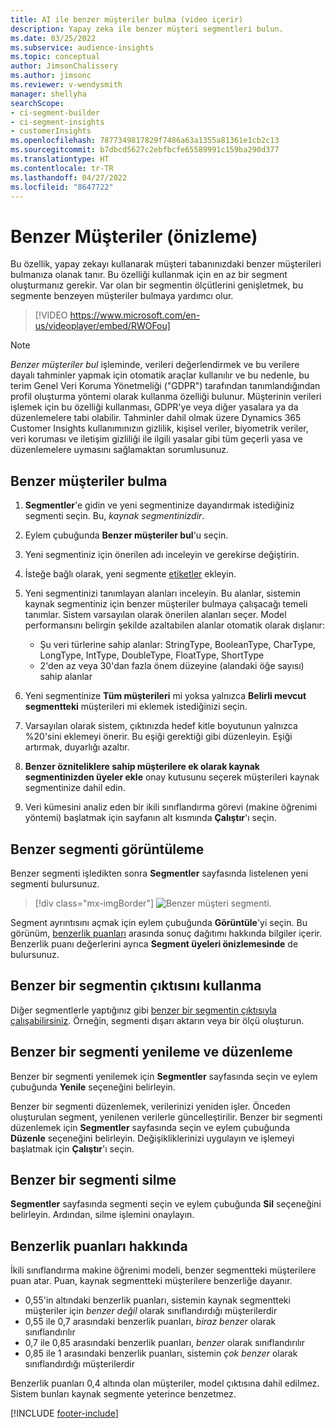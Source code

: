 ```yaml
---
title: AI ile benzer müşteriler bulma (video içerir)
description: Yapay zeka ile benzer müşteri segmentleri bulun.
ms.date: 03/25/2022
ms.subservice: audience-insights
ms.topic: conceptual
author: JimsonChalissery
ms.author: jimsonc
ms.reviewer: v-wendysmith
manager: shellyha
searchScope:
- ci-segment-builder
- ci-segment-insights
- customerInsights
ms.openlocfilehash: 7877349817829f7486a63a1355a81361e1cb2c13
ms.sourcegitcommit: b7dbcd5627c2ebfbcfe65589991c159ba290d377
ms.translationtype: HT
ms.contentlocale: tr-TR
ms.lasthandoff: 04/27/2022
ms.locfileid: "8647722"
---
```

# <a name="similar-customers-preview"></a>Benzer Müşteriler (önizleme)

Bu özellik, yapay zekayı kullanarak müşteri tabanınızdaki benzer müşterileri bulmanıza olanak tanır. Bu özelliği kullanmak için en az bir segment oluşturmanız gerekir. Var olan bir segmentin ölçütlerini genişletmek, bu segmente benzeyen müşteriler bulmaya yardımcı olur.

> [!VIDEO https://www.microsoft.com/en-us/videoplayer/embed/RWOFou]

> [!NOTE]
> *Benzer müşteriler bul* işleminde, verileri değerlendirmek ve bu verilere dayalı tahminler yapmak için otomatik araçlar kullanılır ve bu nedenle, bu terim Genel Veri Koruma Yönetmeliği ("GDPR") tarafından tanımlandığından profil oluşturma yöntemi olarak kullanma özelliği bulunur. Müşterinin verileri işlemek için bu özelliği kullanması, GDPR'ye veya diğer yasalara ya da düzenlemelere tabi olabilir. Tahminler dahil olmak üzere Dynamics 365 Customer Insights kullanımınızın gizlilik, kişisel veriler, biyometrik veriler, veri koruması ve iletişim gizliliği ile ilgili yasalar gibi tüm geçerli yasa ve düzenlemelere uymasını sağlamaktan sorumlusunuz.

## <a name="finding-similar-customers"></a>Benzer müşteriler bulma

1. **Segmentler**'e gidin ve yeni segmentinize dayandırmak istediğiniz segmenti seçin. Bu, *kaynak segmentinizdir*.

1. Eylem çubuğunda **Benzer müşteriler bul**'u seçin.

1. Yeni segmentiniz için önerilen adı inceleyin ve gerekirse değiştirin.

1. İsteğe bağlı olarak, yeni segmente [etiketler](work-with-tags-columns.md#manage-tags) ekleyin.

1. Yeni segmentinizi tanımlayan alanları inceleyin. Bu alanlar, sistemin kaynak segmentiniz için benzer müşteriler bulmaya çalışacağı temeli tanımlar. Sistem varsayılan olarak önerilen alanları seçer.
  Model performansını belirgin şekilde azaltabilen alanlar otomatik olarak dışlanır:
  
   - Şu veri türlerine sahip alanlar: StringType, BooleanType, CharType, LongType, IntType, DoubleType, FloatType, ShortType
   - 2'den az veya 30'dan fazla önem düzeyine (alandaki öğe sayısı) sahip alanlar

1. Yeni segmentinize **Tüm müşterileri** mi yoksa yalnızca **Belirli mevcut segmentteki** müşterileri mi eklemek istediğinizi seçin.

1. Varsayılan olarak sistem, çıktınızda hedef kitle boyutunun yalnızca %20'sini eklemeyi önerir. Bu eşiği gerektiği gibi düzenleyin. Eşiği artırmak, duyarlığı azaltır.

1. **Benzer özniteliklere sahip müşterilere ek olarak kaynak segmentinizden üyeler ekle** onay kutusunu seçerek müşterileri kaynak segmentinize dahil edin.

1. Veri kümesini analiz eden bir ikili sınıflandırma görevi (makine öğrenimi yöntemi) başlatmak için sayfanın alt kısmında **Çalıştır**'ı seçin.

## <a name="view-the-similar-segment"></a>Benzer segmenti görüntüleme

Benzer segmenti işledikten sonra **Segmentler** sayfasında listelenen yeni segmenti bulursunuz.

> [!div class="mx-imgBorder"]
> ![Benzer müşteri segmenti.](media/expanded-segment.png "Benzer müşteriler segmenti")

Segment ayrıntısını açmak için eylem çubuğunda **Görüntüle**'yi seçin. Bu görünüm, [benzerlik puanları](#about-similarity-scores) arasında sonuç dağıtımı hakkında bilgiler içerir. Benzerlik puanı değerlerini ayrıca **Segment üyeleri önizlemesinde** de bulursunuz.

## <a name="use-the-output-of-a-similar-segment"></a>Benzer bir segmentin çıktısını kullanma

Diğer segmentlerle yaptığınız gibi [benzer bir segmentin çıktısıyla çalışabilirsiniz](segments.md). Örneğin, segmenti dışarı aktarın veya bir ölçü oluşturun.

## <a name="refresh-and-edit-a-similar-segment"></a>Benzer bir segmenti yenileme ve düzenleme

Benzer bir segmenti yenilemek için **Segmentler** sayfasında seçin ve eylem çubuğunda **Yenile** seçeneğini belirleyin.

Benzer bir segmenti düzenlemek, verilerinizi yeniden işler. Önceden oluşturulan segment, yenilenen verilerle güncelleştirilir.
Benzer bir segmenti düzenlemek için **Segmentler** sayfasında seçin ve eylem çubuğunda **Düzenle** seçeneğini belirleyin. Değişikliklerinizi uygulayın ve işlemeyi başlatmak için **Çalıştır**'ı seçin.

## <a name="delete-a-similar-segment"></a>Benzer bir segmenti silme

**Segmentler** sayfasında segmenti seçin ve eylem çubuğunda **Sil** seçeneğini belirleyin. Ardından, silme işlemini onaylayın.

## <a name="about-similarity-scores"></a>Benzerlik puanları hakkında

İkili sınıflandırma makine öğrenimi modeli, benzer segmentteki müşterilere puan atar. Puan, kaynak segmentteki müşterilere benzerliğe dayanır.

- 0,55'in altındaki benzerlik puanları, sistemin kaynak segmentteki müşteriler için *benzer değil* olarak sınıflandırdığı müşterilerdir
- 0,55 ile 0,7 arasındaki benzerlik puanları, *biraz benzer* olarak sınıflandırılır
- 0,7 ile 0,85 arasındaki benzerlik puanları, *benzer* olarak sınıflandırılır
- 0,85 ile 1 arasındaki benzerlik puanları, sistemin *çok benzer* olarak sınıflandırdığı müşterilerdir

Benzerlik puanları 0,4 altında olan müşteriler, model çıktısına dahil edilmez. Sistem bunları kaynak segmente yeterince benzetmez.

[!INCLUDE [footer-include](includes/footer-banner.md)]

